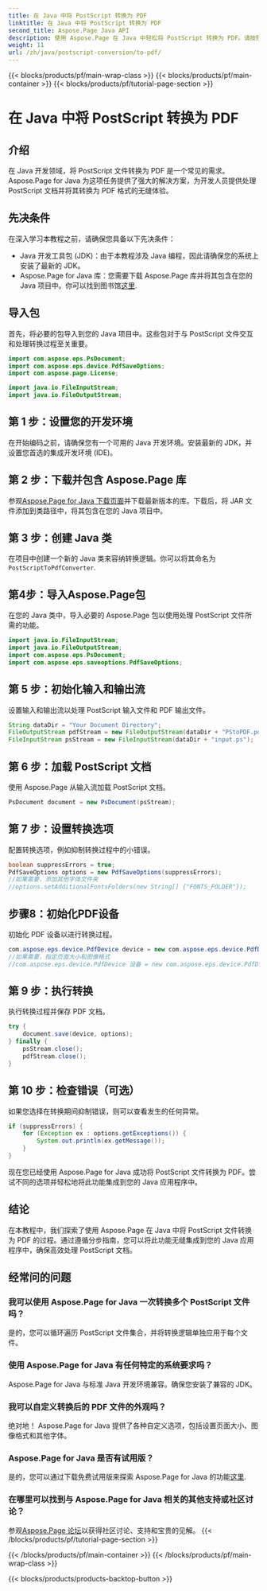 ```yaml
---
title: 在 Java 中将 PostScript 转换为 PDF
linktitle: 在 Java 中将 PostScript 转换为 PDF
second_title: Aspose.Page Java API
description: 使用 Aspose.Page 在 Java 中轻松将 PostScript 转换为 PDF。请按照我们的分步指南进行无缝集成。立即下载 Aspose.Page！
weight: 11
url: /zh/java/postscript-conversion/to-pdf/
---
```


{{< blocks/products/pf/main-wrap-class >}}
{{< blocks/products/pf/main-container >}}
{{< blocks/products/pf/tutorial-page-section >}}

# 在 Java 中将 PostScript 转换为 PDF

## 介绍
在 Java 开发领域，将 PostScript 文件转换为 PDF 是一个常见的需求。 Aspose.Page for Java 为这项任务提供了强大的解决方案，为开发人员提供处理 PostScript 文档并将其转换为 PDF 格式的无缝体验。
## 先决条件
在深入学习本教程之前，请确保您具备以下先决条件：
- Java 开发工具包 (JDK)：由于本教程涉及 Java 编程，因此请确保您的系统上安装了最新的 JDK。
-  Aspose.Page for Java 库：您需要下载 Aspose.Page 库并将其包含在您的 Java 项目中。你可以找到图书馆[这里](https://releases.aspose.com/page/java/).
## 导入包
首先，将必要的包导入到您的 Java 项目中。这些包对于与 PostScript 文件交互和处理转换过程至关重要。
```java
import com.aspose.eps.PsDocument;
import com.aspose.eps.device.PdfSaveOptions;
import com.aspose.page.License;

import java.io.FileInputStream;
import java.io.FileOutputStream;
```
## 第 1 步：设置您的开发环境
在开始编码之前，请确保您有一个可用的 Java 开发环境。安装最新的 JDK，并设置您首选的集成开发环境 (IDE)。
## 第 2 步：下载并包含 Aspose.Page 库
参观[Aspose.Page for Java 下载页面](https://releases.aspose.com/page/java/)并下载最新版本的库。下载后，将 JAR 文件添加到类路径中，将其包含在您的 Java 项目中。
## 第 3 步：创建 Java 类
在项目中创建一个新的 Java 类来容纳转换逻辑。你可以将其命名为`PostScriptToPdfConverter`.
## 第4步：导入Aspose.Page包
在您的 Java 类中，导入必要的 Aspose.Page 包以使用处理 PostScript 文件所需的功能。
```java
import java.io.FileInputStream;
import java.io.FileOutputStream;
import com.aspose.eps.PsDocument;
import com.aspose.eps.saveoptions.PdfSaveOptions;
```
## 第 5 步：初始化输入和输出流
设置输入和输出流以处理 PostScript 输入文件和 PDF 输出文件。
```java
String dataDir = "Your Document Directory";
FileOutputStream pdfStream = new FileOutputStream(dataDir + "PStoPDF.pdf");
FileInputStream psStream = new FileInputStream(dataDir + "input.ps");
```
## 第 6 步：加载 PostScript 文档
使用 Aspose.Page 从输入流加载 PostScript 文档。
```java
PsDocument document = new PsDocument(psStream);
```
## 第 7 步：设置转换选项
配置转换选项，例如抑制转换过程中的小错误。
```java
boolean suppressErrors = true;
PdfSaveOptions options = new PdfSaveOptions(suppressErrors);
//如果需要，添加其他字体文件夹
//options.setAdditionalFontsFolders(new String[] {"FONTS_FOLDER"});
```
## 步骤8：初始化PDF设备
初始化 PDF 设备以进行转换过程。
```java
com.aspose.eps.device.PdfDevice device = new com.aspose.eps.device.PdfDevice(pdfStream);
//如果需要，指定页面大小和图像格式
//com.aspose.eps.device.PdfDevice 设备 = new com.aspose.eps.device.PdfDevice(pdfStream, new Dimension(595, 842));
```
## 第 9 步：执行转换
执行转换过程并保存 PDF 文档。
```java
try {
    document.save(device, options);
} finally {
    psStream.close();
    pdfStream.close();
}
```
## 第 10 步：检查错误（可选）
如果您选择在转换期间抑制错误，则可以查看发生的任何异常。
```java
if (suppressErrors) {
    for (Exception ex : options.getExceptions()) {
        System.out.println(ex.getMessage());
    }
}
```
现在您已经使用 Aspose.Page for Java 成功将 PostScript 文件转换为 PDF。尝试不同的选项并轻松地将此功能集成到您的 Java 应用程序中。
## 结论
在本教程中，我们探索了使用 Aspose.Page 在 Java 中将 PostScript 文件转换为 PDF 的过程。通过遵循分步指南，您可以将此功能无缝集成到您的 Java 应用程序中，确保高效处理 PostScript 文档。

## 经常问的问题
### 我可以使用 Aspose.Page for Java 一次转换多个 PostScript 文件吗？
是的，您可以循环遍历 PostScript 文件集合，并将转换逻辑单独应用于每个文件。
### 使用 Aspose.Page for Java 有任何特定的系统要求吗？
Aspose.Page for Java 与标准 Java 开发环境兼容。确保您安装了兼容的 JDK。
### 我可以自定义转换后的 PDF 文件的外观吗？
绝对地！ Aspose.Page for Java 提供了各种自定义选项，包括设置页面大小、图像格式和其他字体。
### Aspose.Page for Java 是否有试用版？
是的，您可以通过下载免费试用版来探索 Aspose.Page for Java 的功能[这里](https://releases.aspose.com/).
### 在哪里可以找到与 Aspose.Page for Java 相关的其他支持或社区讨论？
参观[Aspose.Page 论坛](https://forum.aspose.com/c/page/39)以获得社区讨论、支持和宝贵的见解。
{{< /blocks/products/pf/tutorial-page-section >}}

{{< /blocks/products/pf/main-container >}}
{{< /blocks/products/pf/main-wrap-class >}}

{{< blocks/products/products-backtop-button >}}
